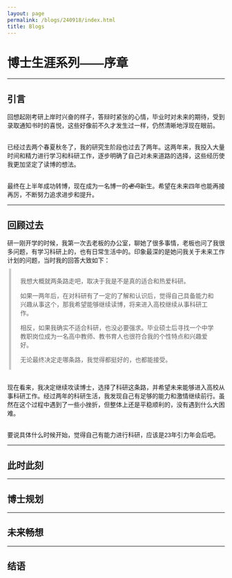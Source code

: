 ```yaml
---
layout: page
permalink: /blogs/240918/index.html
title: Blogs
---
```


<style>
  /* 定义两种字体 */
  @font-face {
    font-family: 'TitleFont';  /* 标题字体 */
    src: url('/assets/fonts/SMILEYSANS.TTF') format('truetype');
  }

  @font-face {
    font-family: 'BodyFont';  /* 正文字体 */
    src: url('/assets/fonts/DENG.TTF') format('truetype');
  }

  

  /* 正文字体设置 */
  body {
    font-family: 'BodyFont', sans-serif;  /* 正文使用BodyFont */
  }
  p {
    font-family: 'BodyFont', sans-serif;  /* 正文使用BodyFont */
    margin-bottom: 10px;  /* 设置段落之间的距离，例如10px */
    }
    
/* 设置 blockquote 和 q 的字体 */
  blockquote {
    font-family: 'TitleFont', sans-serif;  /* 引用使用BodyFont */
    /* font-style: italic;  设置引用的字体样式为斜体 */
    border-left: 5px solid #ccc;  /* 添加左边框以突出显示引用 */
    margin: 0em 0.3em;  /* 设置引用的上下外边距 */
    padding: 0.3em 1.5em;  /* 设置引用的内边距 */
  }

  q {
    font-family: 'TitleFont', sans-serif;  /* 短引用使用BodyFont */
    quotes: "“" "”" "‘" "’";  /* 设置引号样式 */
  }
</style>



# 博士生涯系列——序章

---

## 引言

回想起刚考研上岸时兴奋的样子，答辩时紧张的心情，毕业时对未来的期待，受到录取通知书时的喜悦，这些好像前不久才发生过一样，仍然清晰地浮现在眼前。

<br>已经过去两个春夏秋冬了，我的研究生阶段也过去了两年。这两年来，我投入大量时间和精力进行学习和科研工作，逐步明确了自己对未来道路的选择，这些经历使我更加坚定了读博的想法。

<br>最终在上半年成功转博，现在成为一名博一的~~*老鸟*~~新生。希望在未来四年也能再接再厉，不断努力追求进步和提升。

---

## 回顾过去

研一刚开学的时候，我第一次去老板的办公室，聊她了很多事情，老板也问了我很多问题，有学习科研上的，也有日常生活中的。印象最深的是她问我关于未来工作计划的问题，当时我的回答大致如下：

> 我想大概就两条路走吧，取决于我是不是真的适合和热爱科研。
> 
> 如果一两年后，在对科研有了一定的了解和认识后，觉得自己具备能力和兴趣从事这个，那我希望能够继续读博，将来进入高校继续从事科研工作。
> 
> 相反，如果我确实不适合科研，也没必要强求。毕业硕士后寻找一个中学教职岗位成为一名高中教师、教书育人也很符合我的个性特点和兴趣爱好。
>
> 无论最终决定走哪条路，我觉得都挺好的，也都能接受。

<br>现在看来，我决定继续攻读博士，选择了科研这条路，并希望未来能够进入高校从事科研工作。经过两年的科研生活，我发现自己有足够的能力和激情继续前行。虽然在这个过程中遇到了一些小挫折，但整体上还是平稳顺利的，没有遇到什么大困难。

<br>要说具体什么时候开始，觉得自己有能力进行科研，应该是23年引力年会后吧。

---

## 此时此刻

---

## 博士规划

---

## 未来畅想

---

## 结语